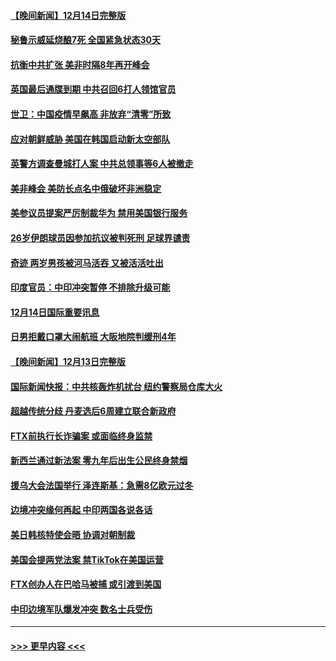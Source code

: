 #### [【晚间新闻】12月14日完整版](../pages/prog202/a103598465.md?t=12151301) 
#### [秘鲁示威延烧酿7死 全国紧急状态30天](../pages/prog202/a103598548.md?t=12151301) 
#### [抗衡中共扩张 美非时隔8年再开峰会](../pages/prog202/a103598333.md?t=12151301) 
#### [英国最后通牒到期 中共召回6打人领馆官员](../pages/prog202/a103598341.md?t=12151301) 
#### [世卫：中国疫情早飙高 非放弃“清零”所致](../pages/prog202/a103598107.md?t=12151301) 
#### [应对朝鲜威胁 美国在韩国启动新太空部队](../pages/prog202/a103598119.md?t=12151301) 
#### [英警方调查曼城打人案 中共总领事等6人被撤走](../pages/prog202/a103598004.md?t=12151301) 
#### [美非峰会 美防长点名中俄破坏非洲稳定](../pages/prog202/a103597941.md?t=12151301) 
#### [美参议员提案严厉制裁华为 禁用美国银行服务](../pages/prog202/a103597938.md?t=12151301) 
#### [26岁伊朗球员因参加抗议被判死刑 足球界谴责](../pages/prog202/a103597849.md?t=12151301) 
#### [奇迹 两岁男孩被河马活吞 又被活活吐出](../pages/prog202/a103597843.md?t=12151301) 
#### [印度官员：中印冲突暂停 不排除升级可能](../pages/prog202/a103597835.md?t=12151301) 
#### [12月14日国际重要讯息](../pages/prog202/a103597856.md?t=12151301) 
#### [日男拒戴口罩大闹航班 大阪地院判缓刑4年](../pages/prog202/a103597755.md?t=12151301) 
#### [【晚间新闻】12月13日完整版](../pages/prog202/a103597629.md?t=12151301) 
#### [国际新闻快报：中共核轰炸机扰台 纽约警察局仓库大火](../pages/prog202/a103597669.md?t=12151301) 
#### [超越传统分歧 丹麦选后6周建立联合新政府](../pages/prog202/a103597723.md?t=12151301) 
#### [FTX前执行长诈骗案 或面临终身监禁](../pages/prog202/a103597696.md?t=12151301) 
#### [新西兰通过新法案 零九年后出生公民终身禁烟](../pages/prog202/a103597319.md?t=12151301) 
#### [援乌大会法国举行 泽连斯基：急需8亿欧元过冬](../pages/prog202/a103597485.md?t=12151301) 
#### [边境冲突缘何再起 中印两国各说各话](../pages/prog202/a103597496.md?t=12151301) 
#### [美日韩核特使会晤 协调对朝制裁](../pages/prog202/a103597489.md?t=12151301) 
#### [美国会提两党法案 禁TikTok在美国运营](../pages/prog202/a103597328.md?t=12151301) 
#### [FTX创办人在巴哈马被捕 或引渡到美国](../pages/prog202/a103597317.md?t=12151301) 
#### [中印边境军队爆发冲突 数名士兵受伤](../pages/prog202/a103597314.md?t=12151301) 

----
#### [ >>> 更早内容 <<< ](../indexes/prog202-earlier.md)
